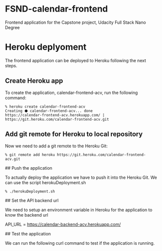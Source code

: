 # FSND-calendar-frontend
Frontend application for the Capstone project, Udacity Full Stack Nano Degree

# Heroku deplyoment

The frontend application can be deployed to Heroku following the next steps.

## Create Heroku app

To create the application, calendar-frontend-acv, run the following command:

```
% heroku create calendar-frontend-acv
Creating ⬢ calendar-frontend-acv... done
https://calendar-frontend-acv.herokuapp.com/ | https://git.heroku.com/calendar-frontend-acv.git
```
## Add git remote for Heroku to local repository

Now we need to add a git remote to the Heroku Git:

```
% git remote add heroku https://git.heroku.com/calendar-frontend-acv.git
```

## Push the application

To actually deploy the application we have to push it into the Heroku Git. We can use the script herokuDeployment.sh

```
% ./herokuDeployment.sh
```

## Set the API backend url

We need to setup an environment variable in Heroku for the application to know the backend url

API_URL = https://calendar-backend-acv.herokuapp.com/

## Test the application

We can run the following curl command to test if the application is running.
